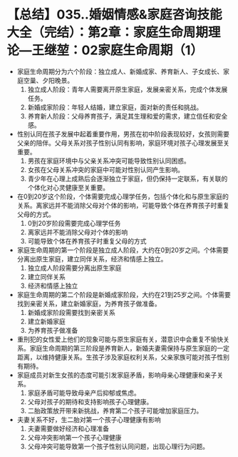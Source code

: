 # 【总结】035..婚姻情感&家庭咨询技能大全（完结）：第2章：家庭生命周期理论—王继堃：02家庭生命周期（1）

-   家庭生命周期分为六个阶段：独立成人、新婚成家、养育新人、子女成长、家庭空巢、夕阳晚景。
    1.  独立成人阶段：青年人需要离开原生家庭，发展亲密关系，完成个体发展任务。
    2.  新婚成家阶段：年轻人结婚，建立家庭，面对新的责任和挑战。
    3.  养育新人阶段：父母养育孩子，满足其生理和爱的需求，建立信任和安全感。
-   性别认同在孩子发展中起着重要作用，男孩在初中阶段表现较好，女孩则需要父亲的陪伴。父母关系对孩子性别认同有影响，家庭环境对孩子心理发展至关重要。
    1.  男孩在家庭环境中与父亲关系冲突可能导致性别认同困惑。
    2.  女孩在父母关系冲突的家庭中可能对性别认同产生影响。
    3.  青少年在心理上成熟后会逐渐独立于家庭，但仍保持一定联系，有关联的个体化对心灵健康至关重要。
-   在0到20岁这个阶段，个体需要完成心理学任务，包括个体化和与原生家庭的关系。离家远并不能消除父母对个体的影响，可能导致个体在养育孩子时重复父母的方式。
    1.  0到20岁阶段需要完成心理学任务
    2.  离家远并不能消除父母对个体的影响
    3.  可能导致个体在养育孩子时重复父母的方式
-   家庭生命周期的第一个阶段是独立成人阶段，大约在0到20岁之间。个体需要分离出原生家庭，建立同伴关系，经济和情感上独立。
    1.  独立成人阶段需要分离出原生家庭
    2.  建立同伴关系
    3.  经济和情感上独立
-   家庭生命周期的第二个阶段是新婚成家阶段，大约在21到25岁之间。个体需要找到亲密关系，建立新婚家庭，为养育孩子做准备。
    1.  新婚成家阶段需要找到亲密关系
    2.  建立新婚家庭
    3.  为养育孩子做准备
-   重刑犯的女性爱上他们的现象可能与原生家庭有关，潜意识中会重复不愉快关系。家庭生命周期的第三阶段是养育新人，新婚夫妻需保持与原生家庭的一定距离，以维持健康关系。生孩子涉及家庭权利关系，父亲家族可能对孩子性别有期待。
-   家庭成员对新生女孩的态度可能引发家庭矛盾，影响母亲心理健康和亲子关系。
    1.  家庭矛盾可能导致母亲产后抑郁或焦虑。
    2.  父母对孩子的期待和支持影响孩子心理健康。
    3.  二胎政策放开带来新挑战，养育第二个孩子可能增加家庭压力。
-   夫妻关系不好，生二胎对第一个孩子心理健康有影响
    1.  夫妻需要做好经济和心理准备
    2.  父母冲突影响第一个孩子心理健康
    3.  父母冲突可能导致第一个孩子性别认同问题，出现心理行为问题。